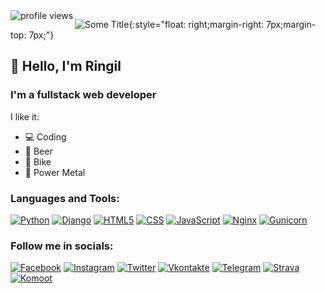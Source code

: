 <img align="left" alt="profile views" src="https://komarev.com/ghpvc/?username=rin-gil&color=blue" />

![Some Title](https://komarev.com/ghpvc/?username=rin-gil&color=blue){:style="float: right;margin-right: 7px;margin-top: 7px;"}
## 👋 Hello, I'm Ringil

### I'm a fullstack web developer

I like it:
* 💻 Coding
* 🍺 Beer
* 🚴 Bike
* 🤘 Power Metal

### Languages and Tools:
[![Python](https://img.shields.io/badge/-Python-000000?&logo=python)](https://www.python.org)
[![Django](https://img.shields.io/badge/-Django-000000?logo=django)](https://www.djangoproject.com)
[![HTML5](https://img.shields.io/badge/-HTML-000000?logo=html5)](https://html.com/html5/)
[![CSS](https://img.shields.io/badge/-CSS-000000?logo=css3)](https://www.w3.org/Style/CSS/Overview.en.html)
[![JavaScript](https://img.shields.io/badge/-JavaScript-000000?logo=javascript)](https://www.javascript.com)
[![Nginx](https://img.shields.io/badge/-Nginx-000000?logo=nginx)](https://nginx.org)
[![Gunicorn](https://img.shields.io/badge/-Gunicorn-090909?logo=gunicorn)](https://gunicorn.org)

### Follow me in socials:
[![Facebook](https://img.shields.io/badge/-Facebook-000000?logo=facebook)](https://www.facebook.com/o.boiaryntsev)
[![Instagram](https://img.shields.io/badge/-Instagram-000000?logo=instagram)](https://www.instagram.com/o.boiaryntsev/)
[![Twitter](https://img.shields.io/badge/-Twitter-000000?logo=twitter)](https://twitter.com/RingilEndimion)
[![Vkontakte](https://img.shields.io/badge/-VKontakte-000000?logo=vk)](https://vk.com/o.boiaryntsev)
[![Telegram](https://img.shields.io/badge/-Telegram-000000?logo=telegram)](https://t.me/alex_boiyaryntsev)
[![Strava](https://img.shields.io/badge/-Strava-000000?logo=strava)](https://www.strava.com/athletes/ringil)
[![Komoot](https://img.shields.io/badge/-Komoot-000000?logo=komoot)](https://www.komoot.com/user/2452289283956)
